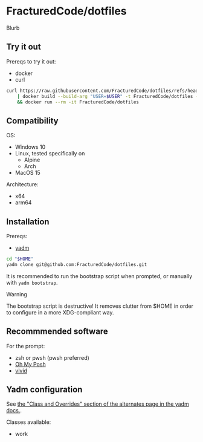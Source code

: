 # FracturedCode/dotfiles

Blurb

## Try it out

Prereqs to try it out:
- docker
- curl

```sh
curl https://raw.githubusercontent.com/FracturedCode/dotfiles/refs/heads/master/Dockerfile \
	| docker build --build-arg "USER=$USER" -t FracturedCode/dotfiles -f - . \
	&& docker run --rm -it FracturedCode/dotfiles
```

## Compatibility

OS:
- Windows 10
- Linux, tested specifically on
	- Alpine
	- Arch
- MacOS 15

Architecture:
- x64
- arm64

## Installation

Prereqs:
- [yadm](https://yadm.io/docs/install)

```sh
cd "$HOME"
yadm clone git@github.com:FracturedCode/dotfiles.git
```

It is recommended to run the bootstrap script when prompted, or manually with `yadm bootstrap`.

> [!WARNING]
> The bootstrap script is destructive! It removes clutter from $HOME in order to configure in a more XDG-compliant way.

## Recommmended software

For the prompt:
- zsh or pwsh (pwsh preferred)
- [Oh My Posh](https://ohmyposh.dev/)
- [vivid](https://github.com/sharkdp/vivid)

## Yadm configuration

See [the "Class and Overrides" section of the alternates page in the yadm docs.](https://yadm.io/docs/alternates#).

Classes available:
- work